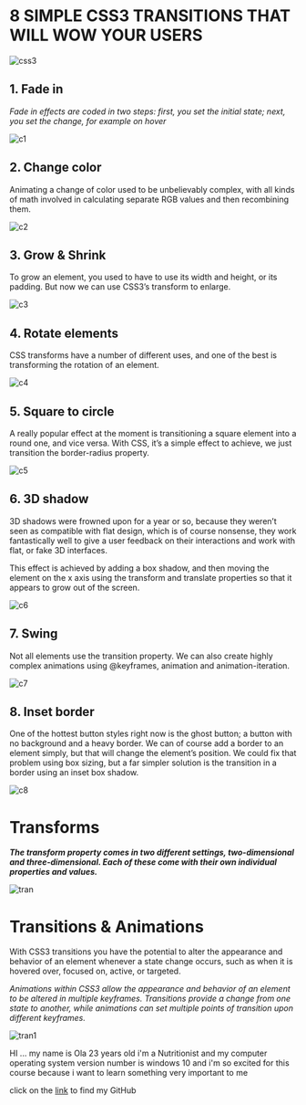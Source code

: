 
# 8 SIMPLE CSS3 TRANSITIONS THAT WILL WOW YOUR USERS

![css3](https://premiumudemy.com/wp-content/uploads/2021/02/CSS-The-Complete-Guide.jpg
)


## **1. Fade in**

*Fade in effects are coded in two steps: first, you set the initial state; next, you set the change, for example on hover*

![c1](https://www.jiyuulife.net/wp-content/uploads/2020/04/Screen-Shot-2020-04-29-at-11.33.26-AM-1024x384.png?x54956)

## **2. Change color**

Animating a change of color used to be unbelievably complex, with all kinds of math involved in calculating separate RGB values and then recombining them. 


![c2](https://i.stack.imgur.com/1zsr5.png)

## **3. Grow & Shrink**

To grow an element, you used to have to use its width and height, or its padding. But now we can use CSS3’s transform to enlarge.


![c3](https://i.ytimg.com/vi/UL60B8TdxAU/maxresdefault.jpg
)

## **4. Rotate elements**

CSS transforms have a number of different uses, and one of the best is transforming the rotation of an element. 


![c4](https://cdn.educba.com/academy/wp-content/uploads/2020/06/CSS-Rotate-Text.jpg
)


## **5. Square to circle**

A really popular effect at the moment is transitioning a square element into a round one, and vice versa. With CSS, it’s a simple effect to achieve, we just transition the border-radius property.


![c5](https://assets.codepen.io/259351/internal/screenshots/pens/jPNdjq.default.png?fit=cover&format=auto&ha=true&height=540&quality=75&v=2&version=1454835558&width=960
)

## **6. 3D shadow**

3D shadows were frowned upon for a year or so, because they weren’t seen as compatible with flat design, which is of course nonsense, they work fantastically well to give a user feedback on their interactions and work with flat, or fake 3D interfaces.

This effect is achieved by adding a box shadow, and then moving the element on the x axis using the transform and translate properties so that it appears to grow out of the screen.

![c6](https://i2.wp.com/www.csscodelab.com/wp-content/uploads/2020/02/css-3d-cube-logo-animation-shadow.png?fit=867%2C604&ssl=1
)


## **7. Swing**


Not all elements use the transition property. We can also create highly complex animations using @keyframes, animation and animation-iteration.

![c7](https://cloud.netlifyusercontent.com/assets/344dbf88-fdf9-42bb-adb4-46f01eedd629/f0fc54b3-5366-4a91-abb2-ebd6c2b5903a/swing.jpg
)

## **8. Inset border**


One of the hottest button styles right now is the ghost button; a button with no background and a heavy border. We can of course add a border to an element simply, but that will change the element’s position. We could fix that problem using box sizing, but a far simpler solution is the transition in a border using an inset box shadow.

![c8](https://cdn.educba.com/academy/wp-content/uploads/2020/02/css-border-style-2.jpg
)


# Transforms


***The transform property comes in two different settings, two-dimensional and three-dimensional. Each of these come with their own individual properties and values.***

![tran](https://www.htmlgoodies.com/wp-content/uploads/2021/04/ss_transform.png
)

# Transitions & Animations

With CSS3 transitions you have the potential to alter the appearance and behavior of an element whenever a state change occurs, such as when it is hovered over, focused on, active, or targeted.

*Animations within CSS3 allow the appearance and behavior of an element to be altered in multiple keyframes. Transitions provide a change from one state to another, while animations can set multiple points of transition upon different keyframes.*


![tran1](https://miro.medium.com/max/1400/1*7Rr1n9DBuy3z7CfxedW7aw.png
)



HI ... my name is Ola 23 years old i'm a Nutritionist and my computer operating system version number is windows 10 and i'm so excited for this course because i want to learn something very important to me 

click on the [link](https://github.com/olaaltaslaq) to find my GitHub


